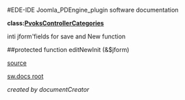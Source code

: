 #EDE-IDE Joomla_PDEngine_plugin
software documentation

**class:[PvoksControllerCategories](../PvoksControllerCategories.md)**



inti jform'fields for save and New function

##protected function editNewInit (&$jform) 


[source](../../../admin/controllers/categories.php)

[sw.docs root](../)

*created by documentCreator*

